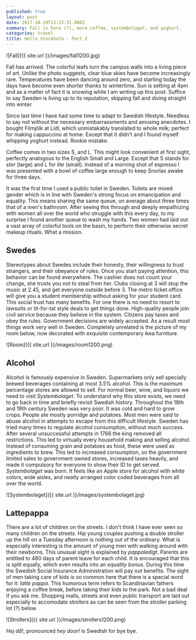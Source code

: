 ```yaml
---
published: true
layout: post
date: 2017-10-29T13:23:31.000Z
summary: Fall is here (?), more coffee, systembolaget, and yoghurt.
categories: travel
title: Hello Stockholm - Part 2
---
```


![Fall]({{ site.url }}/images/fall1200.jpg)

Fall has arrived. The colorful leafs turn the campus walls into a living piece of art. Unlike the photo suggests, clear blue skies have become increasingly rare. Temperatures have been dancing around zero, and starting today the days have become even shorter thanks to wintertime. Sun is setting at 4pm and as a matter of fact it is snowing while I am writing up this post. Suffice to say Sweden is living up to its reputation, skipping fall and diving straight into winter.

Since last time I have had some time to adapt to Swedish lifestyle. Needless to say not without the necessary embarrassments and amusing anecdotes. I bought Filmjölk at Lidl, which unmistakably translated to whole milk; perfect for making cappuccino at home. Except that it didn't and I found myself whipping yoghurt instead. Rookie mistake.

Coffee comes in two sizes S, and L. This might look convenient at first sight, perfectly analogous to the English Small and Large. Except that S stands for *stor* (large) and L for *lite* (small). Instead of a morning shot of espresso I was presented with a bowl of coffee large enough to keep Snorlax awake for three days.

It was the first time I used a public toilet in Sweden. Toilets are mixed gender which is in line with Sweden's strong focus on emancipation and equality. This means sharing the same queue, on average about three times that of a men's bathroom. After seeing this through and deeply empathizing with women all over the world who struggle with this every day, to my surprise I found another queue to wash my hands. Two women had laid out a vast array of colorful tools on the basin, to perform their otherwise secret makeup rituals. What a mission.

## Swedes

Stereotypes about Swedes include their honesty, their willingness to trust strangers, and their obeyance of rules. Once you start paying attention, this behavior can be found everywhere. The cashier does not count your change, she trusts you not to steal from her. Clubs closing at 3 will stop the music at 2.45, and get everyone outside before 3. The metro ticket office will give you a student membership without asking for your student card. This social trust has many benefits. For one there is no need to resort to lawsuits or tit-for-tat style deals to get things done. High-quality people join civil service because they believe in the system. Citizens pay taxes and obey the rules. Government decisions are widely accepted. As a result most things work very well in Sweden. Completely unrelated is the picture of my room below, now decorated with exquisite contemporary ikea furniture.

![Room]({{ site.url }}/images/room1200.png)

## Alcohol
Alcohol is famously expensive in Sweden. Supermarkets only sell specially brewed beverages containing at most 3.5% alcohol. This is the maximum percentage stores are allowed to sell. For normal beer, wine, and liquors we need to visit *Systembolaget*. To understand why this store exists, we need to go back in time and briefly revisit Swedish history. Throughout the 18th and 19th century Sweden was very poor. It was cold and hard to grow crops. People ate mostly porridge and potatoes. Most men were said to abuse alcohol in attempts to escape from this difficult lifestyle. Sweden has tried many times to regulate alcohol consumption, without much success. After several unsuccessful attempts in 1766 the king removed all restrictions. This led to virtually every household making and selling alcohol. Instead of consuming grain and potatoes as food, these were used as ingredients to brew. This led to increased consumption, so the government limited sales to government owned stores, increased taxes heavily, and made it compulsory for everyone to show their ID to get served. *Systembolaget* was born. It feels like an Apple store for alcohol with white colors, wide aisles, and neatly arranged color coded beverages from all over the world.

![Systembolaget]({{ site.url }}/images/systembolaget.jpg)

## Lattepappa

There are a lot of children on the streets. I don't think I have ever seen so many children on the streets. Hip young couples pushing a double stroller up the hill on a Tuesday afternoon is nothing out of the ordinary. What is especially interesting is the amount of young men with walking around with their newborns. This unusual sight is explained by *pappaledigt*. Parents are entitled to 480 days of parent leave for each child. It is encouraged that this is split equally, which even results into an *equality bonus*. During this time the Swedish Social Insurance Administration will pay out benefits. The sight of men taking care of kids is so common here that there is a special word for it: *latte pappa*. This humorous term refers to Scandinavian fathers enjoying a coffee break, before taking their kids to the park. Not a bad deal if you ask me. Shopping malls, streets and even public transport are laid out especially to accomodate strollers as can be seen from the stroller parking lot (?) below.

![Strollers]({{ site.url }}/images/strollers1200.png)

*Hej då!*, pronounced *hey door!* is Swedish for bye bye.
